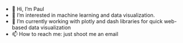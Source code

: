 - 👋 Hi, I’m Paul
- 👀 I’m interested in machine learning and data visualization.
- 🌱 I’m currently working with plotly and dash libraries for quick web-based data visualization
- 📫 How to reach me: just shoot me an email

<!---
Karlxy0511/Karlxy0511 is a ✨ special ✨ repository because its `README.md` (this file) appears on your GitHub profile.
You can click the Preview link to take a look at your changes.
--->
